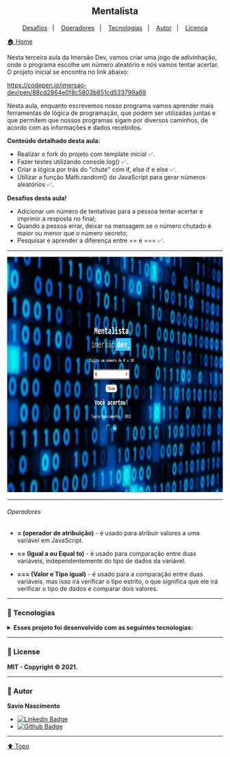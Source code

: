 <h2 align="center"> Mentalista <a id="top"></a></h2>

<p align="center">
    <a href="#desafios">Desafios</a>&nbsp;&nbsp;&nbsp;|&nbsp;&nbsp;&nbsp;
    <a href="#operadores">Operadores</a>&nbsp;&nbsp;&nbsp;|&nbsp;&nbsp;&nbsp;
    <a href="#tecnologias">Tecnologias</a>&nbsp;&nbsp;&nbsp;|&nbsp;&nbsp;&nbsp;
    <a href="#autor">Autor</a>&nbsp;&nbsp;&nbsp;|&nbsp;&nbsp;&nbsp;
    <a href="#license">Licença</a>

</p>

[🏠 Home](https://github.com/savionascimentodev/ImersaoDev)

Nesta terceira aula da Imersão Dev, vamos criar uma jogo de adivinhação, onde o programa escolhe um número aleatório e nós vamos tentar acertar. O projeto inicial se encontra no link abaixo:

https://codepen.io/imersao-dev/pen/88cd2864e0f8c5803b851cd533799a69

Nesta aula, enquanto escrevemos nosso programa vamos aprender mais ferramentas de lógica de programação, que podem ser utilizadas juntas e que permitem que nossos programas sigam por diversos caminhos, de acordo com as informações e dados recebidos.

**Conteúdo detalhado desta aula:**

- Realizar o fork do projeto com template inicial ✅.
- Fazer testes utilizando console.log() ✅.
- Criar a lógica por trás do "chute" com if, else if e else ✅.
- Utilizar a função Math.random() do JavaScript para gerar números aleatórios ✅.

**Desafios desta aula!** <a id="desafios"></a>

- Adicionar um número de tentativas para a pessoa tentar acertar e imprimir a resposta no final;
- Quando a pessoa errar, deixar na mensagem se o número chutado é maior ou menor que o número secreto;
- Pesquisar e aprender a diferença entre == e === ✅.

---

<p align="center">
 <img alt="wallpaper-mentalist" src="./assets/wallpaper.png" height="550" >
</p>

---

###### Operadores <a id="operadores"></a>

- **= (operador de atribuição)** - é usado para atribuir valores a uma variável em JavaScript.

- **== (Igual a ou Equal to)** - é usado para comparação entre duas variáveis, independentemente do tipo de dados da variável.

- **=== (Valor e Tipo igual)** - é usado para a comparação entre duas variáveis, mas isso irá verificar o tipo estrito, o que significa que ele irá verificar o tipo de dados e comparar dois valores.

---

### 🚀 Tecnologias <a id="tecnologias"></a>

<details>
<summary>
  <strong>Esses projeto foi desenvolvido com as seguintes tecnologias:</strong>
</summary>
<br>

![HTML5](https://img.shields.io/badge/HTML5-E34F26?style=flat&logo=html5&logoColor=white) ![CSS3](https://img.shields.io/badge/CSS3-1572B6?style=flat&logo=css3&logoColor=white) ![JavaScript](https://img.shields.io/badge/JavaScript-F7DF1E?style=flat&logo=javascript&logoColor=black)

</details>

---

### 📝 License <a id="license"></a>

**MIT - Copyright © 2021.**

---

### 👤 Autor <a id="autor"></a>

**Savio Nascimento**

- [![Linkedin Badge](https://img.shields.io/badge/-SavioNascimento-blue?style=flat-square&logo=Linkedin&logoColor=white&link=https://www.linkedin.com/savio-nascimento)](https://www.linkedin.com/in/savio-nascimento/)
- [![Github Badge](https://img.shields.io/badge/savionascimentodev-24292e?style=flat&logo=Github&logoColor=white&link=https://github.com/savionascimentodev)](https://github.com/savionascimentodev)

---

[⬆️ Topo](#top) <br>
